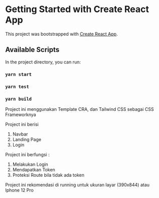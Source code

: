 # Getting Started with Create React App

This project was bootstrapped with [Create React App](https://github.com/facebook/create-react-app).

## Available Scripts

In the project directory, you can run:

### `yarn start`

### `yarn test`

### `yarn build`

Project ini menggunakan Template CRA, dan Tailwind CSS sebagai CSS Frameworknya

Project ini berisi

1. Navbar
2. Landing Page
3. Login

Project ini berfungsi :

1. Melakukan Login
2. Mendapatkan Token
3. Proteksi Route bila tidak ada token

Project ini rekomendasi di running untuk ukuran layar (390x844) atau Iphone 12 Pro
